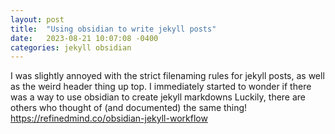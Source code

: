 ```yaml
---
layout: post
title:  "Using obsidian to write jekyll posts"
date:   2023-08-21 10:07:08 -0400
categories: jekyll obsidian 
---
```


I was slightly annoyed with the strict filenaming rules for jekyll posts, as well as the weird header thing up top. 
I immediately started to wonder if there was a way to use obsidian to create jekyll markdowns 
Luckily, there are others who thought of (and documented) the same thing! https://refinedmind.co/obsidian-jekyll-workflow
